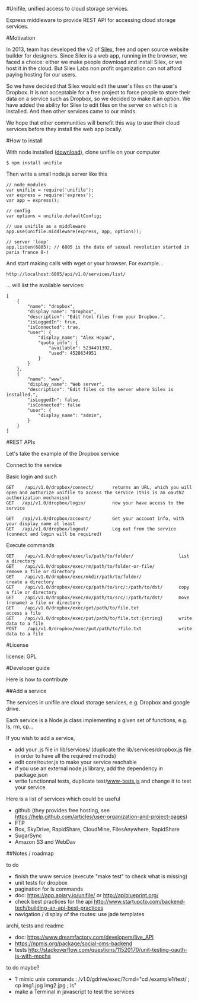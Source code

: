 #Unifile, unified access to cloud storage services.

Express middleware to provide REST API for accessing cloud storage services.

#Motivation

In 2013, team has developed the v2 of [Silex](http://www.silex.me/), free and open source website builder for designers. Since Silex is a web app, running in the browser, we faced a choice: either we make people download and install Silex, or we host it in the cloud. But Silex Labs non profit organization can not afford paying hosting for our users.

So we have decided that Silex would edit the user's files on the user's Dropbox. It is not acceptable for a free project to force people to store their data on a service such as Dropbox, so we decided to make it an option. We have added the ability for Silex to edit files on the server on which it is installed. And then other services came to our minds.

We hope that other communities will benefit this way to use their cloud services before they install the web app locally.

#How to install

With node installed ([download](http://nodejs.org/download)), clone unifile on your computer

    $ npm install unifile

Then write a small node.js server like this

    // node modules
    var unifile = require('unifile');
    var express = require('express');
    var app = express();

    // config
    var options = unifile.defaultConfig;

    // use unifile as a middleware
    app.use(unifile.middleware(express, app, options));

    // server 'loop'
    app.listen(6805); // 6805 is the date of sexual revolution started in paris france 8-)

And start making calls with wget or your browser. For example...

    http://localhost:6805/api/v1.0/services/list/

... will list the available services:

    [
        {
            "name": "dropbox",
            "display_name": "Dropbox",
            "description": "Edit html files from your Dropbox.",
            "isLoggedIn": true,
            "isConnected": true,
            "user": {
                "display_name": "Alex Hoyau",
                "quota_info": {
                    "available": 5234491392,
                    "used": 4528634951
                }
            }
        },
        {
            "name": "www",
            "display_name": "Web server",
            "description": "Edit files on the server where Silex is installed.",
            "isLoggedIn": false,
            "isConnected": false
            "user": {
                "display_name": "admin",
            }
        }
    ]

#REST APIs

Let's take the example of the Dropbox service

Connect to the service

Basic login and such

    GET    /api/v1.0/dropbox/connect/       returns an URL, which you will open and authorize unifile to access the service (this is an oauth2 authorization mechanism)
    GET   /api/v1.0/dropbox/login/          now your have access to the service

    GET   /api/v1.0/dropbox/account/        Get your account info, with your display_name at least
    GET   /api/v1.0/dropbox/logout/         Log out from the service (connect and login will be required)

Execute commands

    GET    /api/v1.0/dropbox/exec/ls/path/to/folder/                 list a directory
    GET    /api/v1.0/dropbox/exec/rm/path/to/folder-or-file/         remove a file or directory
    GET    /api/v1.0/dropbox/exec/mkdir/path/to/folder/              create a directory
    GET    /api/v1.0/dropbox/exec/cp/path/to/src/:/path/to/dst/      copy a file or directory
    GET    /api/v1.0/dropbox/exec/mv/path/to/src/:/path/to/dst/      move (rename) a file or directory
    GET    /api/v1.0/dropbox/exec/get/path/to/file.txt               access a file
    GET    /api/v1.0/dropbox/exec/put/path/to/file.txt:{string}      write data to a file
    POST    /api/v1.0/dropbox/exec/put/path/to/file.txt              write data to a file

#License

license: GPL

#Developer guide

Here is how to contribute

##Add a service

The services in unifile are cloud storage services, e.g. Dropbox and google drive.

Each service is a Node.js class implementing a given set of functions, e.g. ls, rm, cp...

If you wish to add a service,

* add your .js file in lib/services/ (duplicate the lib/services/dropbox.js file in order to have all the required methods)
* edit core/router.js to make your service reachable
* if you use an external node.js library, add the dependency in package.json
* write functionnal tests, duplicate test/www-tests.js and change it to test your service

Here is a list of services which could be useful

* github (they provides free hosting, see https://help.github.com/articles/user-organization-and-project-pages)
* FTP
* Box, SkyDrive, RapidShare, CloudMine, FilesAnywhere, RapidShare
* SugarSync
* Amazon S3 and WebDav

##Notes / roadmap

to do

* finish the www service (execute "make test" to check what is missing)
* unit tests for dropbox
* pagination for ls commands
* doc: https://app.apiary.io/unifile/ or http://apiblueprint.org/
* check best practices for the api
  http://www.startupcto.com/backend-tech/building-an-api-best-practices
* navigation / display of the routes: use jade templates

archi, tests and readme

* doc: https://www.dreamfactory.com/developers/live_API
* https://npmjs.org/package/social-cms-backend
* tests http://stackoverflow.com/questions/11520170/unit-testing-oauth-js-with-mocha

to do maybe?

* ? mimic unix commands : /v1.0/gdrive/exec/?cmd="cd /example1/test/ ; cp img1.jpg img2.jpg ; ls"
* make a Terminal in javascript to test the services


